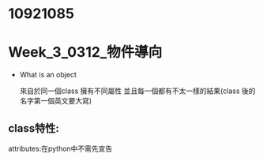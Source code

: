 # 10921085
# Week_3_0312_物件導向
- What is an object <p>
來自於同一個class 擁有不同屬性 並且每一個都有不太一樣的結果(class 後的名字第一個英文要大寫) <p>
## class特性:<br>
attributes:在python中不需先宣告 <br>
